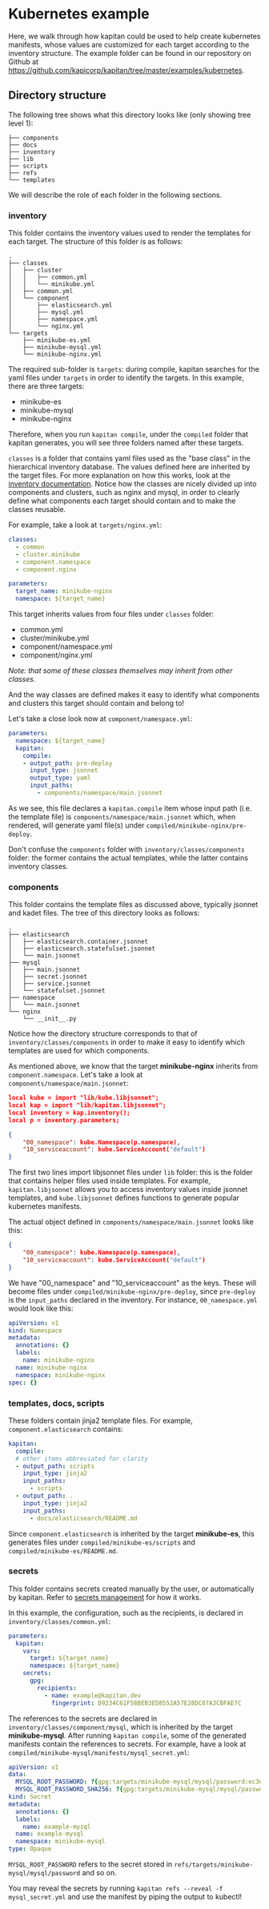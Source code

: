 # Kubernetes example

Here, we walk through how kapitan could be used to help create kubernetes manifests, whose values are customized for each target according to the inventory structure. The example folder can be found in our repository on Github at <https://github.com/kapicorp/kapitan/tree/master/examples/kubernetes>.

## Directory structure

The following tree shows what this directory looks like (only showing tree level 1):

```text
├── components
├── docs
├── inventory
├── lib
├── scripts
├── refs
└── templates
```

We will describe the role of each folder in the following sections.

### inventory

This folder contains the inventory values used to render the templates for each target. The structure of this folder is as follows:

```text
.
├── classes
│   ├── cluster
│   │   ├── common.yml
│   │   └── minikube.yml
│   ├── common.yml
│   └── component
│       ├── elasticsearch.yml
│       ├── mysql.yml
│       ├── namespace.yml
│       └── nginx.yml
└── targets
    ├── minikube-es.yml
    ├── minikube-mysql.yml
    └── minikube-nginx.yml

```

The required sub-folder is `targets`: during compile, kapitan searches for the yaml files under `targets` in order to identify the targets. In this example, there are three targets:

- minikube-es
- minikube-mysql
- minikube-nginx

 Therefore, when you run `kapitan compile`, under the `compiled` folder that kapitan generates, you will see three folders named after these targets.

`classes` is a folder that contains yaml files used as the "base class" in the hierarchical inventory database. The values defined here are inherited by the target files. For more explanation on how this works, look at the [inventory documentation](inventory.md). Notice how the classes are nicely divided up into components and clusters, such as nginx and mysql, in order to clearly define what components each target should contain and to make the classes reusable.

For example, take a look at `targets/nginx.yml`:

```yaml
classes:
  - common
  - cluster.minikube
  - component.namespace
  - component.nginx

parameters:
  target_name: minikube-nginx
  namespace: ${target_name}
```

This target inherits values from four files under `classes` folder:

- common.yml
- cluster/minikube.yml
- component/namespace.yml
- component/nginx.yml

*Note: that some of these classes themselves may inherit from other classes.*

And the way classes are defined makes it easy to identify what components and clusters this target should contain and belong to!

Let's take a close look now at `component/namespace.yml`:

```yaml
parameters:
  namespace: ${target_name}
  kapitan:
    compile:
    - output_path: pre-deploy
      input_type: jsonnet
      output_type: yaml
      input_paths:
        - components/namespace/main.jsonnet
```

As we see, this file declares a `kapitan.compile` item whose input path (i.e. the template file) is `components/namespace/main.jsonnet` which, when rendered, will generate yaml file(s) under `compiled/minikube-nginx/pre-deploy`.

Don't confuse the `components` folder with `inventory/classes/components` folder: the former contains the actual templates, while the latter contains inventory classes.

### components

This folder contains the template files as discussed above, typically jsonnet and kadet files. The tree of this directory looks as follows:

```text
.
├── elasticsearch
│   ├── elasticsearch.container.jsonnet
│   ├── elasticsearch.statefulset.jsonnet
│   └── main.jsonnet
├── mysql
│   ├── main.jsonnet
│   ├── secret.jsonnet
│   ├── service.jsonnet
│   └── statefulset.jsonnet
├── namespace
│   └── main.jsonnet
└── nginx
    └── __init__.py
```

Notice how the directory structure corresponds to that of `inventory/classes/components` in order to make it easy to identify which templates are used for which components.

As mentioned above, we know that the target **minikube-nginx** inherits from `component.namespace`. Let's take a look at `components/namespace/main.jsonnet`:

```json
local kube = import "lib/kube.libjsonnet";
local kap = import "lib/kapitan.libjsonnet";
local inventory = kap.inventory();
local p = inventory.parameters;

{
    "00_namespace": kube.Namespace(p.namespace),
    "10_serviceaccount": kube.ServiceAccount("default")
}
```

The first two lines import libjsonnet files under `lib` folder: this is the folder that contains helper files used inside templates. For example, `kapitan.libjsonnet` allows you to access inventory values inside jsonnet templates, and `kube.libjsonnet` defines functions to generate popular kubernetes manifests.

The actual object defined in `components/namespace/main.jsonnet` looks like this:

```json
{
    "00_namespace": kube.Namespace(p.namespace),
    "10_serviceaccount": kube.ServiceAccount("default")
}
```

We have "00_namespace" and "10_serviceaccount" as the keys. These will become files under `compiled/minikube-nginx/pre-deploy`, since `pre-deploy` is the `input_paths` declared in the inventory. For instance, `00_namespace.yml` would look like this:

```yaml
apiVersion: v1
kind: Namespace
metadata:
  annotations: {}
  labels:
    name: minikube-nginx
  name: minikube-nginx
  namespace: minikube-nginx
spec: {}
```

### templates, docs, scripts

These folders contain jinja2 template files. For example, `component.elasticsearch` contains:

```yaml
kapitan:
  compile:
  # other items abbreviated for clarity
  - output_path: scripts
    input_type: jinja2
    input_paths:
      - scripts
  - output_path: .
    input_type: jinja2
    input_paths:
      - docs/elasticsearch/README.md
```

Since `component.elasticsearch` is inherited by the target **minikube-es**, this generates files under `compiled/minikube-es/scripts` and `compiled/minikube-es/README.md`.

### secrets

This folder contains secrets created manually by the user, or automatically by kapitan. Refer to [secrets management](secrets.md) for how it works.

In this example, the configuration, such as the recipients, is declared in `inventory/classes/common.yml`:

```yaml
parameters:
  kapitan:
    vars:
      target: ${target_name}
      namespace: ${target_name}
    secrets:
      gpg:
        recipients:
          - name: example@kapitan.dev
            fingerprint: D9234C61F58BEB3ED8552A57E28DC07A3CBFAE7C
```

The references to the secrets are declared in `inventory/classes/component/mysql`, which is inherited by the target **minikube-mysql**. After running `kapitan compile`, some of the generated manifests contain the references to secrets. For example, have a look at `compiled/minikube-mysql/manifests/mysql_secret.yml`:

```yaml
apiVersion: v1
data:
  MYSQL_ROOT_PASSWORD: ?{gpg:targets/minikube-mysql/mysql/password:ec3d54de}
  MYSQL_ROOT_PASSWORD_SHA256: ?{gpg:targets/minikube-mysql/mysql/password_sha256:122d2732}
kind: Secret
metadata:
  annotations: {}
  labels:
    name: example-mysql
  name: example-mysql
  namespace: minikube-mysql
type: Opaque
```

`MYSQL_ROOT_PASSWORD` refers to the secret stored in `refs/targets/minikube-mysql/mysql/password` and so on.

You may reveal the secrets by running `kapitan refs --reveal -f mysql_secret.yml` and use the manifest by piping the output to kubectl!
